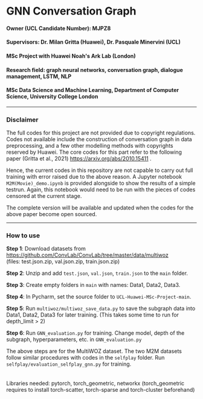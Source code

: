 # GNN Conversation Graph

#### Owner (UCL Candidate Number): MJPZ8
#### Supervisors: Dr. Milan Gritta (Huawei), Dr. Pasquale Minervini (UCL)

#### MSc Project with Huawei Noah's Ark Lab (London)
#### Research field: graph neural networks, conversation graph, dialogue management, LSTM, NLP

#### MSc Data Science and Machine Learning, Department of Computer Science, University College London


-----------------------------------------------------

### Disclaimer
The full codes for this project are not provided due to copyright regulations. Codes not available include the construction of conversation graph in data preprocessing, and a few other modelling methods with copyrights reserved by Huawei. The core codes for this part refer to the following paper (Gritta et al., 2021) https://arxiv.org/abs/2010.15411 . 

Hence, the current codes in this repository are not capable to carry out full training with error raised due to the above reason. A Jupyter notebook `M2M(Movie)_demo.ipynb` is provided alongside to show the results of a simple testrun. Again, this notebook would need to be run with the pieces of codes censored at the current stage.

The complete version will be available and updated when the codes for the above paper become open sourced.


-----------------------------------------------------

### How to use
**Step 1**: Download datasets from https://github.com/ConvLab/ConvLab/tree/master/data/multiwoz \
(files: test.json.zip, val.json.zip, train.json.zip)

**Step 2**: Unzip and add `test.json`, `val.json`, `train.json` to the `main` folder.

**Step 3**: Create empty folders in `main` with names: Data1, Data2, Data3.

**Step 4**: In Pycharm, set the source folder to `UCL-Huawei-MSc-Project-main`.

**Step 5**: Run `multiwoz/multiwoz_save_data.py` to save the subgraph data into Data1, Data2, Data3 for later training. (This takes some time to run for depth_limit > 2)

**Step 6**: Run `GNN_evaluation.py` for training. Change model, depth of the subgraph, hyperparameters, etc. in `GNN_evaluation.py`

The above steps are for the MultiWOZ dataset. The two M2M datasets follow similar procedures with codes in the `selfplay` folder. Run `selfplay/evaluation_selfplay_gnn.py` for training.\
\
\
Libraries needed: pytorch, torch_geometric, networkx (torch_geometric requires to install torch-scatter, torch-sparse and torch-cluster beforehand)
